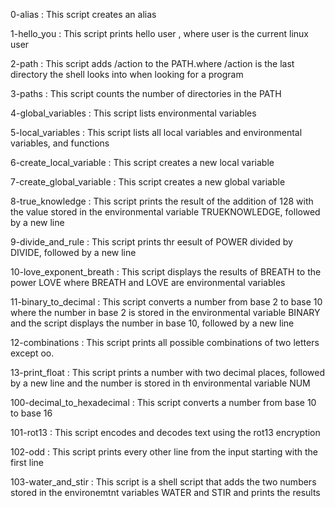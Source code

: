 0-alias : This script creates an alias


1-hello_you : This script prints hello user , where user is the current linux user

2-path : This script adds /action to the PATH.where /action is the last directory the shell looks into when looking for a program

3-paths : This script counts the number of directories in the PATH

4-global_variables : This script lists environmental variables

5-local_variables : This script lists all local variables and environmental variables, and functions

6-create_local_variable : This script creates a new local variable

7-create_global_variable : This script creates a new global variable

8-true_knowledge : This script prints the result of the addition of 128 with the value stored in the environmental variable TRUEKNOWLEDGE, followed by a new line

9-divide_and_rule : This script prints thr eesult of POWER divided by DIVIDE, followed by a new line

10-love_exponent_breath : This script displays the results of BREATH to the power LOVE where BREATH and LOVE are environmental variables

11-binary_to_decimal : This script converts a number from base 2 to base 10 where the number in base 2 is stored in the environmental variable BINARY and the script displays the number in base 10, followed by a new line

12-combinations : This script prints all possible combinations of two letters except oo.

13-print_float : This script prints a number with two decimal places, followed by a new line and the number is stored in th environmental variable NUM

100-decimal_to_hexadecimal : This script converts a number from base 10 to base 16

101-rot13 : This script encodes and decodes text using the rot13 encryption

102-odd : This script prints every other line from the input starting with the first line

103-water_and_stir : This script is a shell script that adds the two numbers stored in the environemtnt variables WATER and STIR and prints the results
